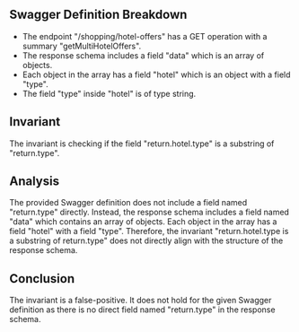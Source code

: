 ## Swagger Definition Breakdown
- The endpoint "/shopping/hotel-offers" has a GET operation with a summary "getMultiHotelOffers".
- The response schema includes a field "data" which is an array of objects.
- Each object in the array has a field "hotel" which is an object with a field "type".
- The field "type" inside "hotel" is of type string.

## Invariant
The invariant is checking if the field "return.hotel.type" is a substring of "return.type".

## Analysis
The provided Swagger definition does not include a field named "return.type" directly. Instead, the response schema includes a field named "data" which contains an array of objects. Each object in the array has a field "hotel" with a field "type". Therefore, the invariant "return.hotel.type is a substring of return.type" does not directly align with the structure of the response schema.

## Conclusion
The invariant is a false-positive. It does not hold for the given Swagger definition as there is no direct field named "return.type" in the response schema.
